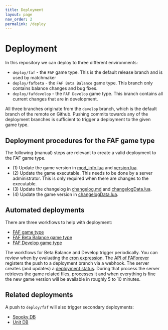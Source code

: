 ```yaml
---
title: Deployment
layout: page
nav_order: 2
permalink: /deploy
---
```


# Deployment

In this repository we can deploy to three different environments:

- `deploy/faf` - the `FAF` game type. This is the default release branch and is used by matchmaker
- `deploy/fafbeta` - the `FAF Beta Balance` game type. This branch only contains balance changes and bug fixes.
- `deploy/fafdevelop` - the `FAF Develop` game type. This branch contains all current changes that are in development.

All three branches originate from the `develop` branch, which is the default branch of the remote on Github. Pushing commits towards any of the deployment branches is sufficient to trigger a deployment to the given game type.

## Deployment procedures for the FAF game type

The following (manual) steps are relevant to create a valid deployment to the FAF game type.

- (1) Update the game version in [mod_info.lua](https://github.com/FAForever/fa/blob/c36404675c7a95cda20fe867d78bd1c01c7df103/mod_info.lua) and [version.lua](https://github.com/FAForever/fa/blob/c36404675c7a95cda20fe867d78bd1c01c7df103/lua/version.lua).
- (2) Update the game executable. This needs to be done by a server administrator. This is only required when there are changes to the executable.
- (3) Update the changelog in [changelog.md](/changelog) and [changelogData.lua](https://github.com/FAForever/fa/blob/c36404675c7a95cda20fe867d78bd1c01c7df103/lua/ui/lobby/changelogData.lua).
- (4) Update the game version in [changelogData.lua](https://github.com/FAForever/fa/blob/c36404675c7a95cda20fe867d78bd1c01c7df103/lua/ui/lobby/changelogData.lua).

## Automated deployments

There are three workflows to help with deployment:

- [FAF game type](https://github.com/FAForever/fa/blob/develop/.github/workflows/deploy-faf.yaml)
- [FAF Beta Balance game type](https://github.com/FAForever/fa/blob/develop/.github/workflows/deploy-faf.yaml)
- [FAF Develop game type](https://github.com/FAForever/fa/blob/develop/.github/workflows/deploy-faf.yaml)

The workflows for Beta Balance and Develop trigger periodically. You can review when by evaluating the [cron expression](https://crontab.cronhub.io/). The [API of FAForever](https://github.com/FAForever/faf-java-api/blob/develop/src/main/java/com/faforever/api/deployment/GitHubDeploymentService.java) registers the push to a deployment branch via a webhook. The server creates (and updates) a [deployment status](https://github.com/FAForever/fa/deployments). During that process the server retrieves the game related files, processes it and when everything is fine the new game version will be available in roughly 5 to 10 minutes.

## Related deployments

A push to `deploy/faf` will also trigger secondary deployments:

- [Spooky DB](https://github.com/FAForever/fa/blob/develop/.github/workflows/spookydb-update.yaml)
- [Unit DB](https://github.com/FAForever/fa/blob/develop/.github/workflows/unitdb-update.yaml)

